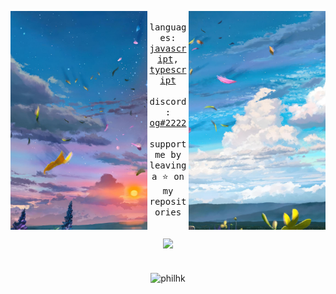 <div align="center">
  <p float="left">
    <img src="/images/2.png" height="350" align="left">
    <img src="/images/1.png" height="350" align="right">
  </p>
  <div align="center">
    <samp>
      <br> languages: <a href="https://developer.mozilla.org/en-US/docs/Web/JavaScript">javascript</a>, <a href="https://www.typescriptlang.org/">typescript</a>
      <br>
      <br> discord: <a href="https://discord.com/users/305288513941667851">og#2222</a>
      <br>
      <br> support me by leaving a ⭐ on my repositories
    </samp>
  </div>
  <br>
  <br>
  <img width="100px" src="https://komarev.com/ghpvc/?username=philhk&style=flat-square&color=90acd0" />
  <br>
  <br>
  <br>
  <img align="center" src="https://github-readme-stats.vercel.app/api?username=philhk&show_icons=true&locale=en&theme=dracula&border_radius=15&hide_border=true&title_color=90acd0" alt="philhk" width="340" />
</div>
